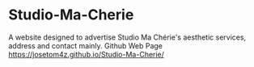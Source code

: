 # Studio-Ma-Cherie
A website designed to advertise Studio Ma Chérie's aesthetic services, address and contact mainly.
Github Web Page https://josetom4z.github.io/Studio-Ma-Cherie/
